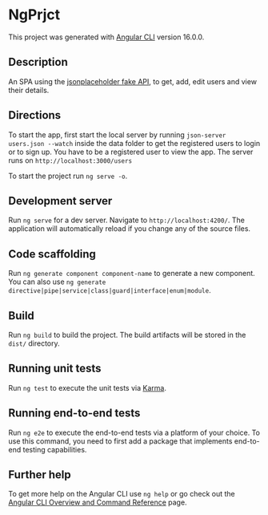 # NgPrjct

This project was generated with [Angular CLI](https://github.com/angular/angular-cli) version 16.0.0.

## Description

An SPA using the [jsonplaceholder fake API](https://jsonplaceholder.typicode.com/), to get, add, edit users and view their details.

## Directions

To start the app, first start the local server by running `json-server users.json --watch` inside the data folder to get the registered users to login or to sign up. You have to be a registered user to view the app. The server runs on `http://localhost:3000/users`

To start the project run `ng serve -o`.

## Development server

Run `ng serve` for a dev server. Navigate to `http://localhost:4200/`. The application will automatically reload if you change any of the source files.

## Code scaffolding

Run `ng generate component component-name` to generate a new component. You can also use `ng generate directive|pipe|service|class|guard|interface|enum|module`.

## Build

Run `ng build` to build the project. The build artifacts will be stored in the `dist/` directory.

## Running unit tests

Run `ng test` to execute the unit tests via [Karma](https://karma-runner.github.io).

## Running end-to-end tests

Run `ng e2e` to execute the end-to-end tests via a platform of your choice. To use this command, you need to first add a package that implements end-to-end testing capabilities.

## Further help

To get more help on the Angular CLI use `ng help` or go check out the [Angular CLI Overview and Command Reference](https://angular.io/cli) page.
